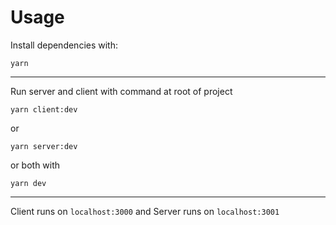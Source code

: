 # Usage
Install dependencies with:
```shell
yarn
```
---
Run server and client with command at root of project
```shell
yarn client:dev
```
or
```shell
yarn server:dev
```
or both with
```shell
yarn dev
```
---
Client runs on `localhost:3000` and Server runs on `localhost:3001`
